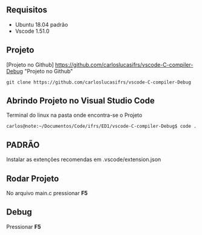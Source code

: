 ## **Requisitos**
- Ubuntu 18.04 padrão 
- Vscode 1.51.0

## **Projeto**
[Projeto no Github] https://github.com/carloslucasifrs/vscode-C-compiler-Debug "Projeto no Github"

```shell
git clone https://github.com/carloslucasifrs/vscode-C-compiler-Debug
```

## Abrindo Projeto no Visual Studio Code
Terminal do linux na pasta onde encontra-se o Projeto
```shell
carlos@note:~/Documentos/Code/ifrs/ED1/vscode-C-compiler-Debug$ code .
```

## **PADRÃO**
Instalar as extenções recomendas em .vscode/extension.json

## **Rodar Projeto**
No arquivo main.c pressionar **F5**

## **Debug**
Pressionar **F5**
